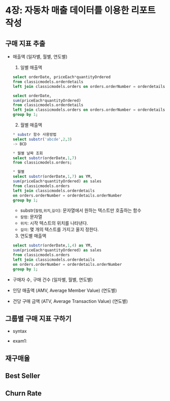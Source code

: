 # 4장: 자동차 매출 데이터를 이용한 리포트 작성



## 구매 지표 추출

- 매출액 (일자별, 월별, 연도별)
  1. 일별 매출액
    ```sql
    select orderDate, priceEach*quantityOrdered
    from classicmodels.orderdetails
    left join classicmodels.orders on orders.orderNumber = orderdetails.orderNumber;
    
    select orderDate, 
    sum(priceEach*quantityOrdered)
    from classicmodels.orderdetails
    left join classicmodels.orders on orders.orderNumber = orderdetails.orderNumber
    group by 1;
    ``` 
  2. 월별 매출액
    ```sql
    * substr 함수 사용방법
    select substr('abcde',2,3)
    -> BCD
    
    * 월별 날짜 조회
    select substr(orderDate,1,7)
    from classicmodels.orders;
    
    * 월별 
    select substr(orderDate,1,7) as YM,
    sum(priceEach*quantityOrdered) as sales
    from classicmodels.orders
    left join classicmodels.orderdetails
    on orders.orderNumber = orderdetails.orderNumber
    group by 1;
    ```
    * substr(`칼럼`,`위치`,`길이`): 문자열에서 원하는 텍스트만 호출하는 함수
    * `칼럼`: 문자열
    * `위치`: 시작 텍스트의 위치를 나타낸다.
    * `길이`: 몇 개의 텍스트를 가지고 올지 정한다.
  
  3. 연도별 매출액
    ```sql
    select substr(orderDate,1,4) as YM,
    sum(priceEach*quantityOrdered) as sales
    from classicmodels.orders
    left join classicmodels.orderdetails
    on orders.orderNumber = orderdetails.orderNumber
    group by 1;
    ```
- 구매자 수, 구매 건수 (일자별, 월별, 연도별)
- 인당 매출액 (AMV, Average Member Value) (연도별)
- 건당 구매 금액 (ATV, Average Transaction Value) (연도별)
  
  

## 그룹별 구매 지표 구하기

- syntax

- exam1:



## 재구매율



## Best Seller



## Churn Rate

